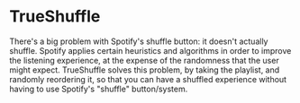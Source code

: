 # TrueShuffle

There's a big problem with Spotify's shuffle button: it doesn't actually shuffle. Spotify applies certain heuristics and algorithms in order to improve the listening experience, at the expense of the randomness that the user might expect. TrueShuffle solves this problem, by taking the playlist, and randomly reordering it, so that you can have a shuffled experience without having to use Spotify's "shuffle" button/system.
